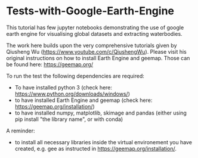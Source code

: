 # Tests-with-Google-Earth-Engine
This tutorial has few jupyter notebooks demonstrating the use of google earth engine for visualising global datasets and extracting waterbodies. 

The work here builds upon the very comprehensive tutorials given by Qiusheng Wu (https://www.youtube.com/c/QiushengWu). 
Please visit his original instructions on how to install Earth Engine and geemap. 
Those can be found here: https://geemap.org/

To run the test the following dependencies are required:

- To have installed python 3 (check here: https://www.python.org/downloads/windows/)
- to have installed Earth Engine and geemap (check here: https://geemap.org/installation/)
- to have installed 
    numpy,
    matplotlib,
    skimage and
    pandas 
    (either using pip install "the library name", or with conda)
 
 A reminder:
 - to install all necessary libraries inside the virtual environement you have created, e.g. gee as instructed in https://geemap.org/installation/.

